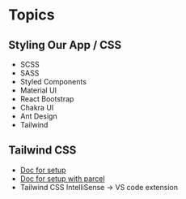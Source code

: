 # Topics

## Styling Our App / CSS

- SCSS
- SASS
- Styled Components
- Material UI
- React Bootstrap
- Chakra UI
- Ant Design
- Tailwind

## Tailwind CSS

- [Doc for setup](https://tailwindcss.com/docs/installation/framework-guides)
- [Doc for setup with parcel](https://tailwindcss.com/docs/guides/parcel)
- Tailwind CSS IntelliSense -> VS code extension
